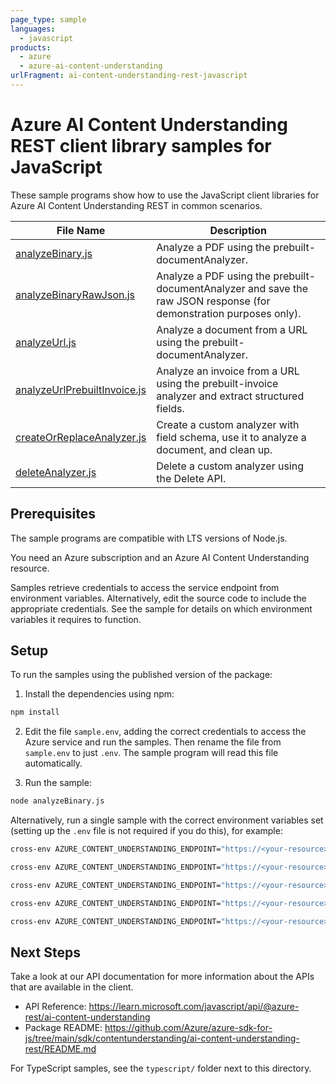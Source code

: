 ```yaml
---
page_type: sample
languages:
  - javascript
products:
  - azure
  - azure-ai-content-understanding
urlFragment: ai-content-understanding-rest-javascript
---
```


# Azure AI Content Understanding REST client library samples for JavaScript

These sample programs show how to use the JavaScript client libraries for Azure AI Content Understanding REST in common scenarios.

| File Name                                                    | Description                                                                                                         |
| ------------------------------------------------------------ | ------------------------------------------------------------------------------------------------------------------- |
| [analyzeBinary.js](analyzeBinary.js)                         | Analyze a PDF using the prebuilt-documentAnalyzer.                                                                  |
| [analyzeBinaryRawJson.js](analyzeBinaryRawJson.js)           | Analyze a PDF using the prebuilt-documentAnalyzer and save the raw JSON response (for demonstration purposes only). |
| [analyzeUrl.js](analyzeUrl.js)                               | Analyze a document from a URL using the prebuilt-documentAnalyzer.                                                  |
| [analyzeUrlPrebuiltInvoice.js](analyzeUrlPrebuiltInvoice.js) | Analyze an invoice from a URL using the prebuilt-invoice analyzer and extract structured fields.                    |
| [createOrReplaceAnalyzer.js](createOrReplaceAnalyzer.js)     | Create a custom analyzer with field schema, use it to analyze a document, and clean up.                             |
| [deleteAnalyzer.js](deleteAnalyzer.js)                       | Delete a custom analyzer using the Delete API.                                                                      |

## Prerequisites

The sample programs are compatible with LTS versions of Node.js.

You need an Azure subscription and an Azure AI Content Understanding resource.

Samples retrieve credentials to access the service endpoint from environment variables. Alternatively, edit the source code to include the appropriate credentials. See the sample for details on which environment variables it requires to function.

## Setup

To run the samples using the published version of the package:

1. Install the dependencies using npm:

```bash
npm install
```

2. Edit the file `sample.env`, adding the correct credentials to access the Azure service and run the samples. Then rename the file from `sample.env` to just `.env`. The sample program will read this file automatically.

3. Run the sample:

```bash
node analyzeBinary.js
```

Alternatively, run a single sample with the correct environment variables set (setting up the `.env` file is not required if you do this), for example:

```bash
cross-env AZURE_CONTENT_UNDERSTANDING_ENDPOINT="https://<your-resource>.cognitiveservices.azure.com/" node analyzeBinary.js
```

```bash
cross-env AZURE_CONTENT_UNDERSTANDING_ENDPOINT="https://<your-resource>.cognitiveservices.azure.com/" node analyzeUrl.js
```

```bash
cross-env AZURE_CONTENT_UNDERSTANDING_ENDPOINT="https://<your-resource>.cognitiveservices.azure.com/" node analyzeUrlPrebuiltInvoice.js
```

```bash
cross-env AZURE_CONTENT_UNDERSTANDING_ENDPOINT="https://<your-resource>.cognitiveservices.azure.com/" node createOrReplaceAnalyzer.js
```

```bash
cross-env AZURE_CONTENT_UNDERSTANDING_ENDPOINT="https://<your-resource>.cognitiveservices.azure.com/" node deleteAnalyzer.js
```

## Next Steps

Take a look at our API documentation for more information about the APIs that are available in the client.

- API Reference: https://learn.microsoft.com/javascript/api/@azure-rest/ai-content-understanding
- Package README: https://github.com/Azure/azure-sdk-for-js/tree/main/sdk/contentunderstanding/ai-content-understanding-rest/README.md

For TypeScript samples, see the `typescript/` folder next to this directory.
